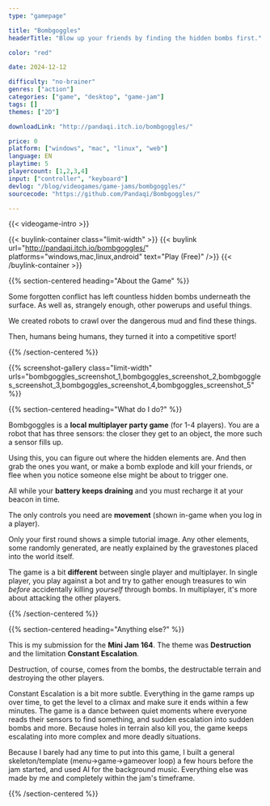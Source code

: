 ```yaml
---
type: "gamepage"

title: "Bombgoggles"
headerTitle: "Blow up your friends by finding the hidden bombs first."

color: "red"

date: 2024-12-12

difficulty: "no-brainer"
genres: ["action"]
categories: ["game", "desktop", "game-jam"]
tags: []
themes: ["2D"]

downloadLink: "http://pandaqi.itch.io/bombgoggles/"

price: 0
platform: ["windows", "mac", "linux", "web"]
language: EN
playtime: 5
playercount: [1,2,3,4]
input: ["controller", "keyboard"]
devlog: "/blog/videogames/game-jams/bombgoggles/"
sourcecode: "https://github.com/Pandaqi/Bombgoggles/"

---
```


{{< videogame-intro >}}

{{< buylink-container class="limit-width" >}}
{{< buylink url="http://pandaqi.itch.io/bombgoggles/" platforms="windows,mac,linux,android" text="Play (Free)" />}} 
{{< /buylink-container >}}

{{% section-centered heading="About the Game" %}}

Some forgotten conflict has left countless hidden bombs underneath the surface. As well as, strangely enough, other powerups and useful things.

We created robots to crawl over the dangerous mud and find these things.

Then, humans being humans, they turned it into a competitive sport!

{{% /section-centered %}}

{{% screenshot-gallery class="limit-width" urls="bombgoggles_screenshot_1,bombgoggles_screenshot_2,bombgoggles_screenshot_3,bombgoggles_screenshot_4,bombgoggles_screenshot_5" %}}

{{% section-centered heading="What do I do?" %}}

Bombgoggles is a **local multiplayer party game** (for 1-4 players). You are a robot that has three sensors: the closer they get to an object, the more such a sensor fills up.

Using this, you can figure out where the hidden elements are. And then grab the ones you want, or make a bomb explode and kill your friends, or flee when you notice someone else might be about to trigger one.

All while your **battery keeps draining** and you must recharge it at your beacon in time.

The only controls you need are **movement** (shown in-game when you log in a player).

Only your first round shows a simple tutorial image.  Any other elements, some randomly generated, are neatly explained by the gravestones placed into the world itself.

The game is a bit **different** between single player and multiplayer. In single player, you play against a bot and try to gather enough treasures to win *before* accidentally killing *yourself* through bombs. In multiplayer, it's more about attacking the other players.

{{% /section-centered %}}

{{% section-centered heading="Anything else?" %}}

This is my submission for the **Mini Jam 164**. The theme was **Destruction** and the limitation **Constant Escalation**.

Destruction, of course, comes from the bombs, the destructable terrain and destroying the other players.

Constant Escalation is a bit more subtle. Everything in the game ramps up over time, to get the level to a climax and make sure it ends within a few minutes.  The game is a dance between quiet moments where everyone reads their sensors to find something, and sudden escalation into sudden bombs and more. Because holes in terrain also kill you, the game keeps escalating into more complex and more deadly situations.

Because I barely had any time to put into this game, I built a general skeleton/template (menu->game->gameover loop) a few hours before the jam started, and used AI for the background music. Everything else was made by me and completely within the jam's timeframe.

{{% /section-centered %}}